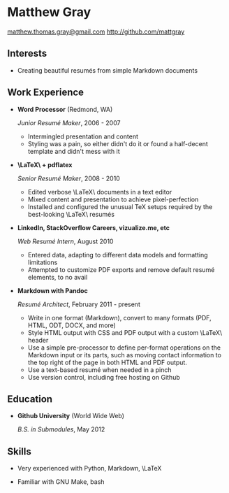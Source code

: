 Matthew Gray
============

matthew.thomas.gray@gmail.com
<http://github.com/mattgray>

Interests
---------

*   Creating beautiful resumés from simple Markdown documents


Work Experience
---------------

*   **Word Processor** (Redmond, WA)

    *Junior Resumé Maker*, 2006 - 2007

    -   Intermingled presentation and content
    -   Styling was a pain, so either didn't do it or found a half-decent
        template and didn't mess with it

*   **\LaTeX\ + pdflatex**

    *Senior Resumé Maker*, 2008 - 2010

    -   Edited verbose \LaTeX\ documents in a text editor
    -   Mixed content and presentation to achieve pixel-perfection
    -   Installed and configured the unusual TeX setups required by the
        best-looking \LaTeX\ resumés

*   **LinkedIn, StackOverflow Careers, vizualize.me, etc**

    *Web Resumé Intern*, August 2010

    -   Entered data, adapting to different data models and formatting
        limitations
    -   Attempted to customize PDF exports and remove default resumé elements,
        to no avail

*   **Markdown with Pandoc**

    *Resumé Architect*, February 2011 - present

    -   Write in one format (Markdown), convert to many formats (PDF, HTML, ODT,
        DOCX, and more)
    -   Style HTML output with CSS and PDF output with a custom \LaTeX\ header
    -   Use a simple pre-processor to define per-format operations on the
        Markdown input or its parts, such as moving contact information to the
        top right of the page in both HTML and PDF output.
    -   Use a text-based resumé when needed in a pinch
    -   Use version control, including free hosting on Github


Education
---------

*   **Github University** (World Wide Web)

    *B.S. in Submodules*, May 2012


Skills
------

*   Very experienced with Python, Markdown, \LaTeX

*   Familiar with GNU Make, bash



